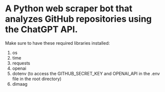 # A Python web scraper bot that analyzes GitHub repositories using the ChatGPT API.


Make sure to have these required libraries installed:
1. os
2. time
3. requests
4. openai
5. dotenv (to access the GITHUB_SECRET_KEY and OPENAI_API in the .env file in the root directory)
6. dimaag
